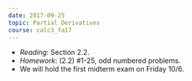 ```yaml
---
date: 2017-09-25
topic: Partial Derivatives
course: calc3_fa17
---
```


- *Reading*: Section 2.2.
- *Homework*: (2.2) #1-25, odd numbered problems.
- We will hold the first midterm exam on Friday 10/6.
